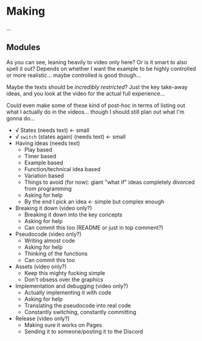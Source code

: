 # Making

...

## Modules

As you can see, leaning heavily to video only here? Or is it smart to also spell it out? Depends on whether I want the example to be highly controlled or more realistic... maybe controlled is good though...

Maybe the texts should be *incredibly restricted*? Just the key take-away ideas, and you look at the video for the actual full experience...

Could even make some of these kind of post-hoc in terms of listing out what I actually do in the videos... though I should still plan out what I'm gonna do...

- √ States (needs text) <- small
- √ `switch` (states again) (needs text) <- small
- Having ideas (needs text)
    - Play based
    - Timer based
    - Example based
    - Function/technical idea based
    - Variation based
    - Things to avoid (for now): giant "what if" ideas completely divorced from programming
    - Asking for help
    - By the end I pick an idea <- simple but complex enough
- Breaking it down (video only?)
    - Breaking it down into the key concepts
    - Asking for help 
    - Can commit this too (README or just in top comment?)
- Pseudocode (video only?)
    - Writing almost code
    - Asking for help
    - Thinking of the functions
    - Can commit this too
- Assets (video only?)
    - Keep this mighty fucking simple
    - Don't obsess over the graphics
- Implementation and debugging (video only?)
    - Actually implementing it with code
    - Asking for help
    - Translating the pseudocode into real code
    - Constantly switching, constantly committing
- Release (video only?)
    - Making sure it works on Pages
    - Sending it to someone/posting it to the Discord